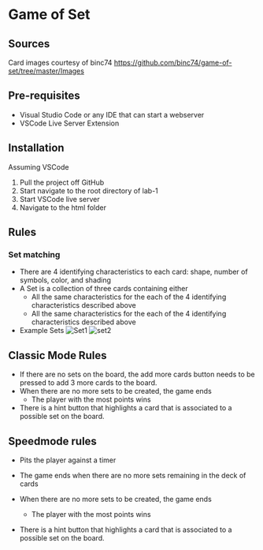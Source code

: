 # Game of Set

## Sources
Card images courtesy of binc74 https://github.com/binc74/game-of-set/tree/master/Images
## Pre-requisites
- Visual Studio Code or any IDE that can start a webserver
- VSCode Live Server Extension

## Installation
Assuming VSCode
1. Pull the project off GitHub
2. Start navigate to the root directory of lab-1
3. Start VSCode live server
4. Navigate to the html folder

## Rules

### Set matching

- There are 4 identifying characteristics to each card: shape, number of symbols, color, and shading
- A Set is a collection of three cards containing either
  - All the same characteristics for the each of the 4 identifying characteristics described above
  - All the same characteristics for the each of the 4 identifying characteristics described above
- Example Sets
![Set1](https://user-images.githubusercontent.com/97846704/154812006-fbb0e7bd-4597-4964-b154-04a865f769cf.gif)
![set2](https://user-images.githubusercontent.com/40171255/154859884-040afd3b-5272-410c-ac05-07f32c84c68b.gif)

## Classic Mode Rules
- If there are no sets on the board, the add more cards button needs to be pressed to add 3 more cards to the board.
- When there are no more sets to be created, the game ends
  - The player with the most points wins
- There is a hint button that highlights a card that is associated to a possible set on the board.

## Speedmode rules
- Pits the player against a timer
- The game ends when there are no more sets remaining in the deck of cards


- When there are no more sets to be created, the game ends
  - The player with the most points wins
- There is a hint button that highlights a card that is associated to a possible set on the board.
